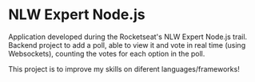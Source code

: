 <h1>NLW Expert Node.js</h1>

Application developed during the Rocketseat's NLW Expert Node.js trail.
<br>Backend project to add a poll, able to view it and vote in real time (using Websockets), counting the votes for each option in the poll.

This project is to improve my skills on diferent languages/frameworks!

